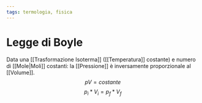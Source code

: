 ```yaml
---
tags: termologia, fisica
---
```

# Legge di Boyle
Data una [[Trasformazione Isoterma]] ([[Temperatura]] costante) e numero di [[Mole|Moli]] costanti: la [[Pressione]] è inversamente proporzionale al [[Volume]].
$$
pV=costante
$$
$$
p_i*V_i=p_f*V_f
$$
